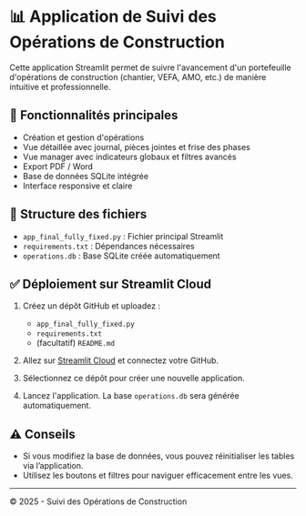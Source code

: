 # 📊 Application de Suivi des Opérations de Construction

Cette application Streamlit permet de suivre l'avancement d'un portefeuille d'opérations de construction (chantier, VEFA, AMO, etc.) de manière intuitive et professionnelle.

## 🚀 Fonctionnalités principales

- Création et gestion d'opérations
- Vue détaillée avec journal, pièces jointes et frise des phases
- Vue manager avec indicateurs globaux et filtres avancés
- Export PDF / Word
- Base de données SQLite intégrée
- Interface responsive et claire

## 📁 Structure des fichiers

- `app_final_fully_fixed.py` : Fichier principal Streamlit
- `requirements.txt` : Dépendances nécessaires
- `operations.db` : Base SQLite créée automatiquement

## ✅ Déploiement sur Streamlit Cloud

1. Créez un dépôt GitHub et uploadez :
   - `app_final_fully_fixed.py`
   - `requirements.txt`
   - (facultatif) `README.md`

2. Allez sur [Streamlit Cloud](https://streamlit.io/cloud) et connectez votre GitHub.

3. Sélectionnez ce dépôt pour créer une nouvelle application.

4. Lancez l'application. La base `operations.db` sera générée automatiquement.

## ⚠️ Conseils

- Si vous modifiez la base de données, vous pouvez réinitialiser les tables via l’application.
- Utilisez les boutons et filtres pour naviguer efficacement entre les vues.

---

© 2025 - Suivi des Opérations de Construction
